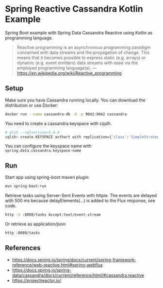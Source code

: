 # Spring Reactive Cassandra Kotlin Example

Spring Boot example with Spring Data Cassandra Reactive using Kotlin as programming language.

>Reactive programming is an asynchronous programming paradigm concerned with data streams and the propagation of change. This means that it becomes possible to express static (e.g. arrays) or dynamic (e.g. event emitters) data streams with ease via the employed programming language(s).
— https://en.wikipedia.org/wiki/Reactive_programming

## Setup

Make sure you have Cassandra running locally. You can download the distribution or use Docker: 

```bash
docker run --name cassandra-db -d -p 9042:9042 cassandra
```

You need to create a cassandra keyspace with cqslh.

```bash
# qlsh --cqlversion=3.4.4
cqlsh> create KEYSPACE avthart with replication={'class':'SimpleStrategy', 'replication_factor':1};
```

You can configure the keyspace name with `spring.data.cassandra.keyspace-name`

## Run

Start app using spring-boot maven plugin:

```bash
mvn spring-boot:run
```

Retrieve tasks using Server-Sent Events with httpie. The events are delayed with 500 ms because delayElements(...) is added to the Flux response, see code.

```bash
http -S :8080/tasks Accept:text/event-stream
```

Or retrieve as application/json:

```bash
http :8080/tasks
```

## References

* https://docs.spring.io/spring/docs/current/spring-framework-reference/web-reactive.html#spring-webflux
* https://docs.spring.io/spring-data/cassandra/docs/current/reference/html/#cassandra.reactive
* https://projectreactor.io/